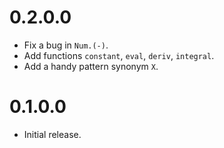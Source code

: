 # 0.2.0.0

* Fix a bug in `Num.(-)`.
* Add functions `constant`, `eval`, `deriv`, `integral`.
* Add a handy pattern synonym `X`.

# 0.1.0.0

* Initial release.
